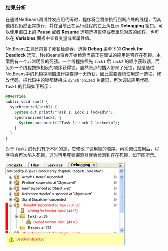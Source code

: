 ### 结果分析

在通过NetBeans调试并发应用代码时，程序将会暂停执行到断点处的线程，而其他线程仍然正常执行，并在当前正在运行线程的左上角显示 **Debugging** 窗口。可以使用窗口上的 **Pause** 或者 **Resume** 选项选择暂停或者重启对应的线程。也可以在 **Variables** 面板中查看变量或者属性值。

NetBeans工具还包含了死锁检测器，选择 **Debug** 菜单下的 **Check for Deadlock** 选项，NetBeans将会开始检测当前正在调试的应用是否存在死锁。本案例有一个非常明显的死锁。一个线程按照先 `lock1` 后 `lock2` 的顺序获取锁，而另外一个线程按照相反的顺序获得锁。虽然断点的插入带来了死锁，但是通过NetBeans中的死锁探测器进行探查却一无所获，因此需要谨慎使用这一选项。修改代码，把代码中的锁都替换成 `synchronized` 关键词，再次调试应用代码。 `Task1` 的代码如下所示：

```css
@Override
public void run() {
  synchronized(lock1) {
    System.out.printf("Task 1: Lock 1 locked\n");
    synchronized(lock2) {
      System.out.printf("Task 1: Lock 2 locked\n");
    }
  }
}
```

对于 `Task2` 的代码有所不同的是，它修改了调用锁的顺序。再次调试应用后，程序将会再次陷入死锁。这时再用死锁探测器就会检测到存在死锁，如下图所示。

![83.png](../images/83.png)
